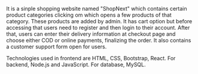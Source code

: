 It is a sinple shopping website 
named "ShopNext" which contains certain 
product categories clicking om which
opens a few products of that category.
These products are added by admin.
It has cart option but before accessing that
users need to register and then login to 
their account. After that, users can enter
their delivery information at checkout page
and choose either COD or online payments,
finalizing the order. It also contains
a customer support form open for users.

Technologies used in frontend are HTML, 
CSS, Bootstrap, React. For backend, Node.js
and JavaScript. For database, MySQL.
